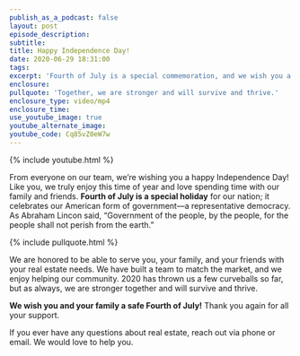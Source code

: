 ```yaml
---
publish_as_a_podcast: false
layout: post
episode_description:
subtitle:
title: Happy Independence Day!
date: 2020-06-29 18:31:00
tags:
excerpt: 'Fourth of July is a special commemoration, and we wish you a great one!'
enclosure:
pullquote: 'Together, we are stronger and will survive and thrive.'
enclosure_type: video/mp4
enclosure_time:
use_youtube_image: true
youtube_alternate_image:
youtube_code: Cq85vZ0eW7w
---
```


{% include youtube.html %}

From everyone on our team, we’re wishing you a happy Independence Day\! Like you, we truly enjoy this time of year and love spending time with our family and friends. **Fourth of July is a special holiday** for our nation; it celebrates our American form of government—a representative democracy. As Abraham Lincon said, “Government of the people, by the people, for the people shall not perish from the earth.”&nbsp;

{% include pullquote.html %}

We are honored to be able to serve you, your family, and your friends with your real estate needs. We have built a team to match the market, and we enjoy helping our community. 2020 has thrown us a few curveballs so far, but as always, we are stronger together and will survive and thrive.&nbsp;

**We wish you and your family a safe Fourth of July\!** Thank you again for all your support.&nbsp;

If you ever have any questions about real estate, reach out via phone or email. We would love to help you.